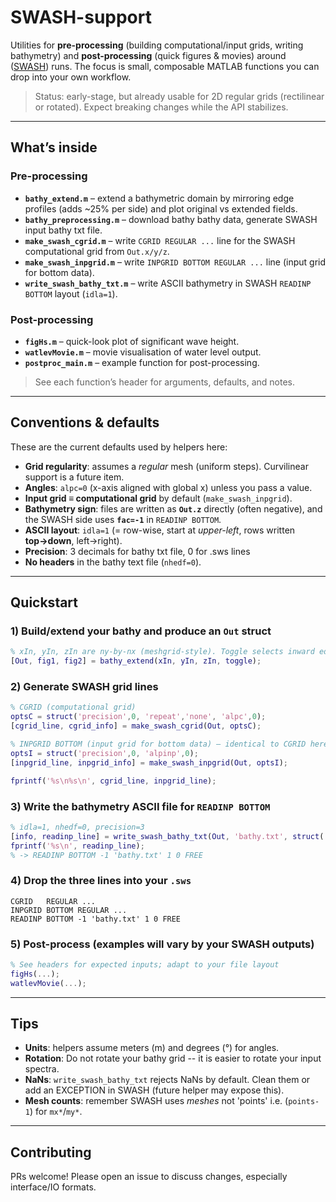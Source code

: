 # SWASH-support

Utilities for **pre-processing** (building computational/input grids, writing bathymetry) and **post-processing** (quick figures & movies) around ([SWASH](https://swash.sourceforge.io)) runs. The focus is small, composable MATLAB functions you can drop into your own workflow.

> Status: early-stage, but already usable for 2D regular grids (rectilinear or rotated). Expect breaking changes while the API stabilizes.

---

## What’s inside

### Pre-processing

* **`bathy_extend.m`** – extend a bathymetric domain by mirroring edge profiles (adds \~25% per side) and plot original vs extended fields.
* **`bathy_preprocessing.m`** – download bathy bathy data, generate SWASH input bathy txt file.
* **`make_swash_cgrid.m`** – write `CGRID REGULAR ...` line for the SWASH computational grid from `Out.x/y/z`.
* **`make_swash_inpgrid.m`** – write `INPGRID BOTTOM REGULAR ...` line (input grid for bottom data).
* **`write_swash_bathy_txt.m`** – write ASCII bathymetry in SWASH `READINP BOTTOM` layout (`idla=1`).

### Post-processing

* **`figHs.m`** – quick-look plot of significant wave height.
* **`watlevMovie.m`** – movie visualisation of water level output.
* **`postproc_main.m`** – example function for post-processing.

> See each function’s header for arguments, defaults, and notes.

---

## Conventions & defaults

These are the current defaults used by helpers here:

* **Grid regularity**: assumes a *regular* mesh (uniform steps). Curvilinear support is a future item.
* **Angles**: `alpc=0` (x-axis aligned with global x) unless you pass a value.
* **Input grid ≡ computational grid** by default (`make_swash_inpgrid`).
* **Bathymetry sign**: files are written as **`Out.z`** directly (often negative), and the SWASH side uses **`fac=-1`** in `READINP BOTTOM`.
* **ASCII layout**: `idla=1` (= row-wise, start at *upper-left*, rows written **top→down**, left→right).
* **Precision**: 3 decimals for bathy txt file, 0 for .sws lines 
* **No headers** in the bathy text file (`nhedf=0`).

---

## Quickstart

### 1) Build/extend your bathy and produce an `Out` struct

```matlab
% xIn, yIn, zIn are ny-by-nx (meshgrid-style). Toggle selects inward edge.
[Out, fig1, fig2] = bathy_extend(xIn, yIn, zIn, toggle);
```

### 2) Generate SWASH grid lines

```matlab
% CGRID (computational grid)
optsC = struct('precision',0, 'repeat','none', 'alpc',0);
[cgrid_line, cgrid_info] = make_swash_cgrid(Out, optsC);

% INPGRID BOTTOM (input grid for bottom data) — identical to CGRID here
optsI = struct('precision',0, 'alpinp',0);
[inpgrid_line, inpgrid_info] = make_swash_inpgrid(Out, optsI);

fprintf('%s\n%s\n', cgrid_line, inpgrid_line);
```

### 3) Write the bathymetry ASCII file for `READINP BOTTOM`

```matlab
% idla=1, nhedf=0, precision=3
[info, readinp_line] = write_swash_bathy_txt(Out, 'bathy.txt', struct('precision',0));
fprintf('%s\n', readinp_line);
% -> READINP BOTTOM -1 'bathy.txt' 1 0 FREE
```

### 4) Drop the three lines into your `.sws`

```text
CGRID   REGULAR ...
INPGRID BOTTOM REGULAR ...
READINP BOTTOM -1 'bathy.txt' 1 0 FREE
```

### 5) Post-process (examples will vary by your SWASH outputs)

```matlab
% See headers for expected inputs; adapt to your file layout
figHs(...);
watlevMovie(...);
```

---

## Tips 

* **Units**: helpers assume meters (m) and degrees (°) for angles.
* **Rotation**: Do not rotate your bathy grid -- it is easier to rotate your input spectra.
* **NaNs**: `write_swash_bathy_txt` rejects NaNs by default. Clean them or add an EXCEPTION in SWASH (future helper may expose this).
* **Mesh counts**: remember SWASH uses *meshes* not 'points' i.e. (`points-1`) for `mx*`/`my*`.

---

## Contributing

PRs welcome! Please open an issue to discuss changes, especially interface/IO formats.
